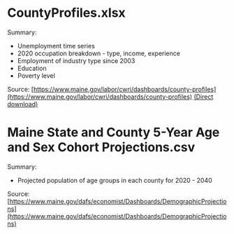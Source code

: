 
# CountyProfiles.xlsx
Summary:
- Unemployment time series
- 2020 occupation breakdown - type, income, experience
- Employment of industry type since 2003
- Education
- Poverty level

Source: [https://www.maine.gov/labor/cwri/dashboards/county-profiles](https://www.maine.gov/labor/cwri/dashboards/county-profiles) [(Direct download)](https://www.maine.gov/labor/cwri/sites/maine.gov.labor.cwri/files/2024-08/CountyProfiles.xlsx)

# Maine State and County 5-Year Age and Sex Cohort Projections.csv
Summary:
- Projected population of age groups in each county for 2020 - 2040

Source: [https://www.maine.gov/dafs/economist/Dashboards/DemographicProjections](https://www.maine.gov/dafs/economist/Dashboards/DemographicProjections)